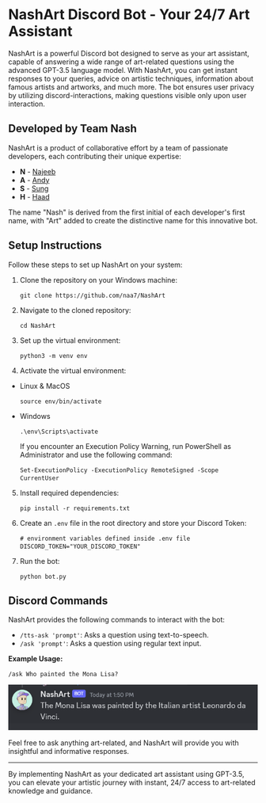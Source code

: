 # NashArt Discord Bot - Your 24/7 Art Assistant

NashArt is a powerful Discord bot designed to serve as your art assistant, capable of answering a wide range of art-related questions using the advanced GPT-3.5 language model. With NashArt, you can get instant responses to your queries, advice on artistic techniques, information about famous artists and artworks, and much more. The bot ensures user privacy by utilizing discord-interactions, making questions visible only upon user interaction.

## Developed by Team Nash

NashArt is a product of collaborative effort by a team of passionate developers, each contributing their unique expertise:

- **N** - [Najeeb](https://github.com/naa7)
- **A** - [Andy](https://github.com/Falselysium)
- **S** - [Sung](https://github.com/syi7190)
- **H** - [Haad](https://github.com/boolgerand5)

The name "Nash" is derived from the first initial of each developer's first name, with "Art" added to create the distinctive name for this innovative bot.

## Setup Instructions

Follow these steps to set up NashArt on your system:

1. Clone the repository on your Windows machine:

    ```
    git clone https://github.com/naa7/NashArt
    ```

2. Navigate to the cloned repository:

    ```
    cd NashArt
    ```

3. Set up the virtual environment:
 
    ```
    python3 -m venv env
    ```
4. Activate the virtual environment:
- Linux & MacOS
  
    ```
    source env/bin/activate
    ```
- Windows
  
    ```
    .\env\Scripts\activate
    ```

    If you encounter an Execution Policy Warning, run PowerShell as Administrator and use the following command:

    ```
    Set-ExecutionPolicy -ExecutionPolicy RemoteSigned -Scope CurrentUser
    ```

5. Install required dependencies:

    ```
    pip install -r requirements.txt
    ```

6. Create an `.env` file in the root directory and store your Discord Token:

    ```
    # environment variables defined inside .env file
    DISCORD_TOKEN="YOUR_DISCORD_TOKEN"
    ```

7. Run the bot:

    ```
    python bot.py
    ```

## Discord Commands

NashArt provides the following commands to interact with the bot:

- `/tts-ask 'prompt'`: Asks a question using text-to-speech.
- `/ask 'prompt'`: Asks a question using regular text input.

**Example Usage:**

```
/ask Who painted the Mona Lisa?
```

![Mona Lisa](Example.png)

Feel free to ask anything art-related, and NashArt will provide you with insightful and informative responses.

---
By implementing NashArt as your dedicated art assistant using GPT-3.5, you can elevate your artistic journey with instant, 24/7 access to art-related knowledge and guidance.
